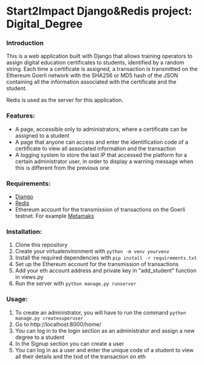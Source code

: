 # Start2Impact Django&Redis project: Digital_Degree 

### Introduction
This is a web application built with Django that allows training operators to assign digital education certificates to students, identified by a random string. Each time a certificate is assigned, a transaction is transmitted on the Ethereum Goerli network with the SHA256 or MD5 hash of the JSON containing all the information associated with the certificate and the student.

Redis is used as the server for this application.


### Features:
- A page, accessible only to administrators, where a certificate can be assigned to a student
- A page that anyone can access and enter the identification code of a certificate to view all associated information and the transaction
- A logging system to store the last IP that accessed the platform for a certain administrator user, in order to display a warning message when this is different from the previous one

### Requirements:
- [Django](https://docs.djangoproject.com/it/4.0/)
- [Redis](https://redis.io)
- Ethereum account for the transmission of transactions on the Goerli testnet. For example [Metamaks](https://metamask.io/)

### Installation:
1) Clone this repository
2) Create your virtualenvironment with `python -m venv yourvenv`
2) Install the required dependencies with `pip install -r requirements.txt`
3) Set up the Ethereum account for the transmission of transactions 
4) Add your eth account address and private key in "add_student" function in views.py
5) Run the server with `python manage.py runserver`

### Usage:
1) To create an administrator, you will have to run the command `python manage.py createsuperuser`
2) Go to http://localhost:8000/home/
3) You can log in to the login section as an administrator and assign a new degree to a student
4) In the Signup section you can create a user
5) You can log in as a user and enter the unique code of a student to view all their details and the txid of the transaction on eth
